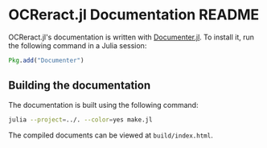 OCReract.jl Documentation README
================================

OCReract.jl's documentation is written with [Documenter.jl](https://github.com/JuliaDocs/Documenter.jl). To install it, run the following command in a Julia session:

```julia
Pkg.add("Documenter")
```


Building the documentation
--------------------------

The documentation is built using the following command:

```bash
julia --project=../. --color=yes make.jl
```

The compiled documents can be viewed at `build/index.html`.
